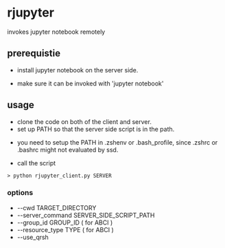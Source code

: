 # rjupyter
invokes jupyter notebook remotely

## prerequistie
- install jupyter notebook on the server side.
 + make sure it can be invoked with 'jupyter notebook' 

## usage
- clone the code on both of the client and server.
- set up PATH so that the server side script is in the path.
 + you need to setup the PATH in .zshenv or .bash_profile, since .zshrc or .bashrc might not evaluated by ssd.
- call the script
```
> python rjupyter_client.py SERVER
```

### options
- --cwd TARGET_DIRECTORY
- --server_command SERVER_SIDE_SCRIPT_PATH
- --group_id GROUP_ID  ( for ABCI )
- --resource_type TYPE ( for ABCI )
- --use_qrsh            
